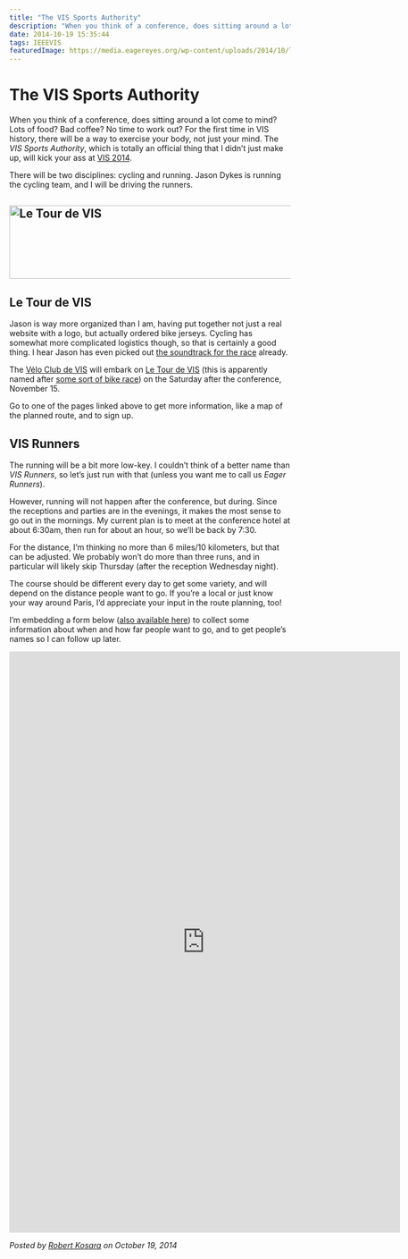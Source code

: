 ```yaml
---
title: "The VIS Sports Authority"
description: "When you think of a conference, does sitting around a lot come to mind? Lots of food? Bad coffee? No time to work out? For the first time in VIS history, there will be a way to exercise your body, not just your mind. The VIS Sports Authority, which is totally an official thing that I didn’t just make up, will kick your ass at VIS 2014."
date: 2014-10-19 15:35:44
tags: IEEEVIS
featuredImage: https://media.eagereyes.org/wp-content/uploads/2014/10/le-tour-de-vis.png
---
```


# The VIS Sports Authority

When you think of a conference, does sitting around a lot come to mind? Lots of food? Bad coffee? No time to work out? For the first time in VIS history, there will be a way to exercise your body, not just your mind. The <em>VIS Sports Authority</em>, which is totally an official thing that I didn’t just make up, will kick your ass at <a title="IEEE VIS 2014" href="http://ieeevis.org/">VIS 2014</a>.

There will be two disciplines: cycling and running. Jason Dykes is running the cycling team, and I will be driving the runners.

## <img class="aligncenter size-medium wp-image-8407" src="https://eagereyes.org/wp-content/uploads/2014/10/le-tour-de-vis-730x131.png" alt="Le Tour de VIS" width="730" height="131" />

## Le Tour de VIS

Jason is way more organized than I am, having put together not just a real website with a logo, but actually ordered bike jerseys. Cycling has somewhat more complicated logistics though, so that is certainly a good thing. I hear Jason has even picked out <a href="https://www.youtube.com/watch?v=KwvWtZl2ICY">the soundtrack for the race</a> already.

The <a href="http://www.gicentre.net/velo-club-de-vis">Vélo Club de VIS</a> will embark on <a href="http://www.gicentre.net/le-tour-de-vis-2014">Le Tour de VIS</a> (this is apparently named after <a href="http://www.letour.com/">some sort of bike race</a>) on the Saturday after the conference, November 15.

Go to one of the pages linked above to get more information, like a map of the planned route, and to sign up.

## VIS Runners

The running will be a bit more low-key. I couldn’t think of a better name than <em>VIS Runners</em>, so let’s just run with that (unless you want me to call us <em>Eager Runners</em>).

However, running will not happen after the conference, but during. Since the receptions and parties are in the evenings, it makes the most sense to go out in the mornings. My current plan is to meet at the conference hotel at about 6:30am, then run for about an hour, so we’ll be back by 7:30.

For the distance, I’m thinking no more than 6 miles/10 kilometers, but that can be adjusted. We probably won’t do more than three runs, and in particular will likely skip Thursday (after the reception Wednesday night).

The course should be different every day to get some variety, and will depend on the distance people want to go. If you’re a local or just know your way around Paris, I’d appreciate your input in the route planning, too!

I’m embedding a form below (<a href="https://docs.google.com/forms/d/1FfhDito5WFw_LOL9bEaIC7wo0Kd0ZmmSrWzbIoXhy4w/viewform?usp=send_form">also available here</a>) to collect some information about when and how far people want to go, and to get people’s names so I can follow up later.

<iframe src="https://docs.google.com/forms/d/1FfhDito5WFw_LOL9bEaIC7wo0Kd0ZmmSrWzbIoXhy4w/viewform?embedded=true" width="700" height="1040" frameborder="0" marginwidth="0" marginheight="0">Loading…</iframe>


_Posted by <a href="/about">Robert Kosara</a> on October 19, 2014_


